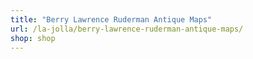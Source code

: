 ```yaml
---
title: "Berry Lawrence Ruderman Antique Maps"
url: /la-jolla/berry-lawrence-ruderman-antique-maps/
shop: shop
---
```

